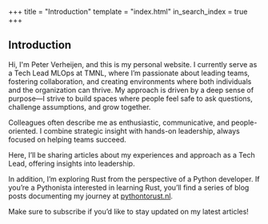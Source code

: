 +++
title = "Introduction"
template = "index.html"
in_search_index = true
+++

## Introduction
Hi, I'm Peter Verheijen, and this is my personal website. I currently serve as a Tech Lead MLOps at TMNL, where I’m passionate about leading teams, fostering collaboration, and creating environments where both individuals and the organization can thrive. My approach is driven by a deep sense of purpose—I strive to build spaces where people feel safe to ask questions, challenge assumptions, and grow together.

Colleagues often describe me as enthusiastic, communicative, and people-oriented. I combine strategic insight with hands-on leadership, always focused on helping teams succeed.

Here, I’ll be sharing articles about my experiences and approach as a Tech Lead, offering insights into leadership.

In addition, I’m exploring Rust from the perspective of a Python developer. If you’re a Pythonista interested in learning Rust, you’ll find a series of blog posts documenting my journey at [pythontorust.nl](https://pythontorust.nl).

Make sure to subscribe if you’d like to stay updated on my latest articles!